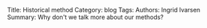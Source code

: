 Title: Historical method
Category: blog
Tags: 
Authors: Ingrid Ivarsen
Summary: Why don't we talk more about our methods?




